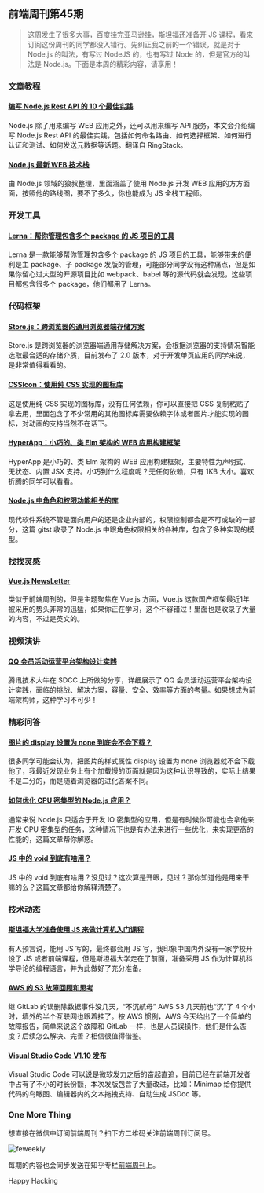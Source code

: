 ## 前端周刊第45期

> 这周发生了很多大事，百度挂完亚马逊挂，斯坦福还准备开 JS 课程，看来订阅这份周刊的同学都没入错行。先纠正我之前的一个错误，就是对于 Node.js 的叫法，有写过 NodeJS 的，也有写过 Node 的，但是官方的叫法是 Node.js。下面是本周的精彩内容，请享用！

### 文章教程

#### [编写 Node.js Rest API 的 10 个最佳实践](https://zhuanlan.zhihu.com/p/25506654)

Node.js 除了用来编写 WEB 应用之外，还可以用来编写 API 服务，本文会介绍编写 Node.js Rest API 的最佳实践，包括如何命名路由、如何选择框架、如何进行认证和测试、如何发送元数据等话题。翻译自 RingStack。

#### [Node.js 最新 WEB 技术栈](https://cnodejs.org/topic/56fdf66ec5f5b4a959e91771)

由 Node.js 领域的狼叔整理，里面涵盖了使用 Node.js 开发 WEB 应用的方方面面，按照他的路线图，要不了多久，你也能成为 JS 全栈工程师。

### 开发工具

#### [Lerna：帮你管理包含多个 package 的 JS 项目的工具](https://lernajs.io/?utm_source=nodeweekly&utm_medium=email)

Lerna 是一款能够帮你管理包含多个 package 的 JS 项目的工具，能够带来的便利是主 package、子 package 发版的管理，可能部分同学没有这种痛点，但是如果你留心过大型的开源项目比如 webpack、babel 等的源代码就会发现，这些项目都包含很多个 package，他们都用了 Lerna。

### 代码框架

#### [Store.js：跨浏览器的通用浏览器端存储方案](https://github.com/marcuswestin/store.js)

Store.js 是跨浏览器的浏览器端通用存储解决方案，会根据浏览器的支持情况智能选取最合适的存储介质，目前发布了 2.0 版本，对于开发单页应用的同学来说，是非常值得看看的。

#### [CSSIcon：使用纯 CSS 实现的图标库](https://github.com/wentin/cssicon)

这是使用纯 CSS 实现的图标库，没有任何依赖，你可以直接把 CSS 复制粘贴了拿去用，里面包含了不少常用的其他图标库需要依赖字体或者图片才能实现的图标，对动画的支持当然不在话下。

#### [HyperApp：小巧的、类 Elm 架构的 WEB 应用构建框架](https://github.com/hyperapp/hyperapp)

HyperApp 是小巧的、类 Elm 架构的 WEB 应用构建框架，主要特性为声明式、无状态、内置 JSX 支持。小巧到什么程度呢？无任何依赖，只有 1KB 大小。喜欢折腾的同学可以看看。

#### [Node.js 中角色和权限功能相关的库](https://gist.github.com/facultymatt/6370903)

现代软件系统不管是面向用户的还是企业内部的，权限控制都会是不可或缺的一部分，这篇 gitst 收录了 Node.js 中跟角色权限相关的各种库，包含了多种实现的模型。

### 找找灵感

#### [Vue.js NewsLetter](https://www.getrevue.co/profile/vuenewsletter)

类似于前端周刊的，但是主题聚焦在 Vue.js 方面，Vue.js 这款国产框架最近1年被采用的势头非常的迅猛，如果你正在学习，这个不容错过！里面也是收录了大量的内容，不过是英文的。

### 视频演讲

#### [QQ 会员活动运营平台架构设计实践](http://hansionxu.blog.163.com/blog/static/2416981092016295202426/)

腾讯技术大牛在 SDCC 上所做的分享，详细展示了 QQ 会员活动运营平台架构设计实践，面临的挑战、解决方案，容量、安全、效率等方面的考量。如果想成为前端架构师，这种学习不可少！

### 精彩问答

#### [图片的 display 设置为 none 到底会不会下载？](https://stackoverflow.com/questions/12158540/does-displaynone-prevent-an-image-from-loading)

很多同学可能会认为，把图片的样式属性 display 设置为 none 浏览器就不会下载他了，我最近发现业务上有个加载慢的页面就是因为这种认识导致的，实际上结果不是二分的，而是随着浏览器的进化答案不同。

#### [如何优化 CPU 密集型的 Node.js 应用？](https://medium.com/@graeme_boy/how-to-optimize-cpu-intensive-work-in-node-js-cdc09099ed41#.efm219a5y)

通常来说 Node.js 只适合于开发 IO 密集型的应用，但是有时候你可能也会拿他来开发 CPU 密集型的任务，这种情况下也是有办法来进行一些优化，来实现更高的性能的，这篇文章帮你解惑。

#### [JS 中的 void 到底有啥用？](http://cmichel.io/javascript-void-keyword/)

JS 中的 void 到底有啥用？没见过？这次算是开眼，见过？那你知道他是用来干嘛的么？这篇文章都给你解释清楚了。

### 技术动态

#### [斯坦福大学准备使用 JS 来做计算机入门课程](http://www.stanforddaily.com/2017/02/28/cs-department-updates-introductory-courses/)

有人预言说，能用 JS 写的，最终都会用 JS 写，我印象中国内外没有一家学校开设了 JS 或者前端课程，但是斯坦福大学走在了前面，准备采用 JS 作为计算机科学导论的编程语言，并为此做好了充分准备。

#### [AWS 的 S3 故障回顾和思考](http://coolshell.cn/articles/17737.html?from=timeline&isappinstalled=0)

继 GitLab 的误删除数据事件没几天，“不沉航母” AWS S3 几天前也“沉”了 4 个小时，墙外的半个互联网也跟着挂了。按 AWS 惯例，AWS 今天给出了一个简单的故障报告，简单来说这个故障和 GitLab 一样，也是人员误操作，他们是什么态度？后续怎么解决、完善？相信很值得借鉴。

#### [Visual Studio Code V1.10 发布](https://code.visualstudio.com/updates/v1_10#_preview-minimap)

Visual Studio Code 可以说是微软发力之后的奋起直追，目前已经在前端开发者中占有了不小的时长份额，本次发版包含了大量改进，比如：Minimap 给你提供代码的鸟瞰图、编辑器内的文本拖拽支持、自动生成 JSDoc 等。

### One More Thing

想直接在微信中订阅前端周刊？扫下方二维码关注前端周刊订阅号。

![feweekly](http://www.feweekly.com/img/src/weekly/feweekly/qrcode.jpg)

每期的内容也会同步发送在知乎专栏[前端周刊](http://zhuanlan.zhihu.com/feweekly)上。

Happy Hacking

